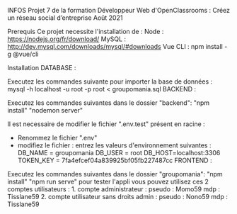 INFOS
Projet 7 de la formation Développeur Web d'OpenClassrooms : Créez un réseau social d’entreprise Août 2021

Prerequis
Ce projet necessite l'installation de : Node : https://nodejs.org/fr/download/ MySQL : http://dev.mysql.com/downloads/mysql/#downloads Vue CLI : npm install -g @vue/cli

Installation
DATABASE :

Executez les commandes suivante pour importer la base de données : 
    mysql -h localhost -u root -p root < groupomania.sql
BACKEND :

Executez les commandes suivantes dans le dossier "backend": 
    "npm install" 
    "nodemon server"

Il est necessaire de modifier le fichier ".env.test" présent en racine :
- Renommez le fichier ".env"
- modifiez le fichier : entrez les valeurs d'environnement suivantes :
    DB_NAME = groupomania
    DB_USER = root
    DB_HOST=localhost:3306
    TOKEN_KEY = 7fa4efcef04a839925bf05fb227487cc
FRONTEND :

Executez les commandes suivantes dans le dossier "groupomania": 
    "npm install" 
    "npm run serve"
pour tester l'appli vous pouvez utilisez ces 2 comptes utilisateurs :
    1. compte administrateur :
        pseudo : Momo59
        mdp : Tisslane59
    2. compte utilisateur sans droits admin :
        pseudo : Nono59
        mdp : Tisslane59